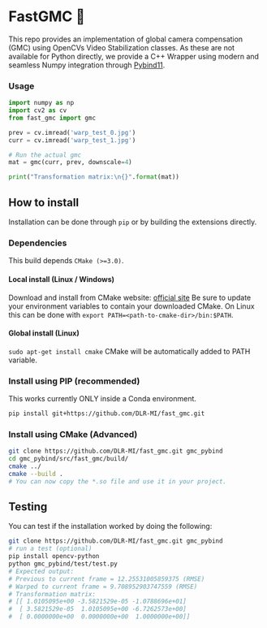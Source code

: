 # FastGMC 🚀

This repo provides an implementation of global camera compensation (GMC) using OpenCVs Video Stabilization classes. As these are not available for Python directly, we provide a C++ Wrapper using modern and seamless Numpy integration
through [Pybind11](https://github.com/pybind/pybind11).

### Usage
```python
import numpy as np
import cv2 as cv
from fast_gmc import gmc

prev = cv.imread('warp_test_0.jpg')
curr = cv.imread('warp_test_1.jpg')

# Run the actual gmc
mat = gmc(curr, prev, downscale=4)

print("Transformation matrix:\n{}".format(mat))
```

## How to install
Installation can be done through ```pip``` or by building the extensions directly.

### Dependencies
This build depends ```CMake (>=3.0)```.
#### Local install (Linux / Windows)
Download and install from CMake website: [official site](https://cmake.org/download/)
Be sure to update your environment variables to contain your downloaded CMake.
On Linux this can be done with ```export PATH=<path-to-cmake-dir>/bin:$PATH```.
#### Global install (Linux)
```sudo apt-get install cmake```
CMake will be automatically added to PATH variable.

### Install using PIP (recommended)
This works currently ONLY inside a Conda environment.
```bash
pip install git+https://github.com/DLR-MI/fast_gmc.git
```

### Install using CMake (Advanced)
```bash
git clone https://github.com/DLR-MI/fast_gmc.git gmc_pybind
cd gmc_pybind/src/fast_gmc/build/
cmake ../
cmake --build .
# You can now copy the *.so file and use it in your project.
```

## Testing
You can test if the installation worked by doing the following:
```bash
git clone https://github.com/DLR-MI/fast_gmc.git gmc_pybind
# run a test (optional)
pip install opencv-python
python gmc_pybind/test/test.py
# Expected output:
# Previous to current frame = 12.25531005859375 (RMSE)
# Warped to current frame = 9.708952903747559 (RMSE)
# Transformation matrix:
# [[ 1.0105095e+00 -3.5821529e-05 -1.0788696e+01]
#  [ 3.5821529e-05  1.0105095e+00 -6.7262573e+00]
#  [ 0.0000000e+00  0.0000000e+00  1.0000000e+00]]
```


